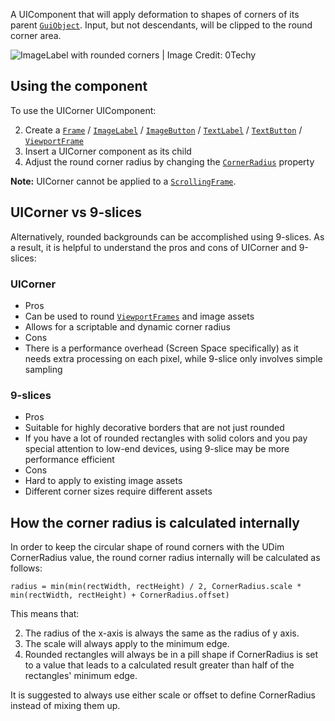 A UIComponent that will apply deformation to shapes of corners of its parent
[`GuiObject`](https://create.roblox.com/docs/reference/engine/classes/GuiObject). Input, but not descendants, will be clipped to the round
corner area.

![ImageLabel with rounded corners | Image Credit: 0Techy](https://prod.docsiteassets.roblox.com/assets/legacy/RoundedImage.jpg)
## Using the component

To use the UICorner UIComponent:

2. Create a [`Frame`](https://create.roblox.com/docs/reference/engine/classes/Frame) / [`ImageLabel`](https://create.roblox.com/docs/reference/engine/classes/ImageLabel) / [`ImageButton`](https://create.roblox.com/docs/reference/engine/classes/ImageButton) /
[`TextLabel`](https://create.roblox.com/docs/reference/engine/classes/TextLabel) / [`TextButton`](https://create.roblox.com/docs/reference/engine/classes/TextButton) / [`ViewportFrame`](https://create.roblox.com/docs/reference/engine/classes/ViewportFrame)
2. Insert a UICorner component as its child
2. Adjust the round corner radius by changing the
[`CornerRadius`](https://create.roblox.com/docs/reference/engine/classes/UICorner#CornerRadius) property

**Note:** UICorner cannot be applied to a [`ScrollingFrame`](https://create.roblox.com/docs/reference/engine/classes/ScrollingFrame).
## UICorner vs 9-slices

Alternatively, rounded backgrounds can be accomplished using 9-slices. As a
result, it is helpful to understand the pros and cons of UICorner and
9-slices:
### UICorner

- Pros
- Can be used to round [`ViewportFrames`](https://create.roblox.com/docs/reference/engine/classes/ViewportFrame) and image assets
- Allows for a scriptable and dynamic corner radius
- Cons
- There is a performance overhead (Screen Space specifically) as it needs
extra processing on each pixel, while 9-slice only involves simple sampling

### 9-slices

- Pros
- Suitable for highly decorative borders that are not just rounded
- If you have a lot of rounded rectangles with solid colors and you pay
special attention to low-end devices, using 9-slice may be more performance
efficient
- Cons
- Hard to apply to existing image assets
- Different corner sizes require different assets

## How the corner radius is calculated internally

In order to keep the circular shape of round corners with the UDim
CornerRadius value, the round corner radius internally will be calculated as
follows:

`radius = min(min(rectWidth, rectHeight) / 2, CornerRadius.scale * min(rectWidth, rectHeight) + CornerRadius.offset)`

This means that:

2. The radius of the x-axis is always the same as the radius of y axis.
2. The scale will always apply to the minimum edge.
2. Rounded rectangles will always be in a pill shape if CornerRadius is set to
a value that leads to a calculated result greater than half of the
rectangles' minimum edge.

It is suggested to always use either scale or offset to define CornerRadius
instead of mixing them up.